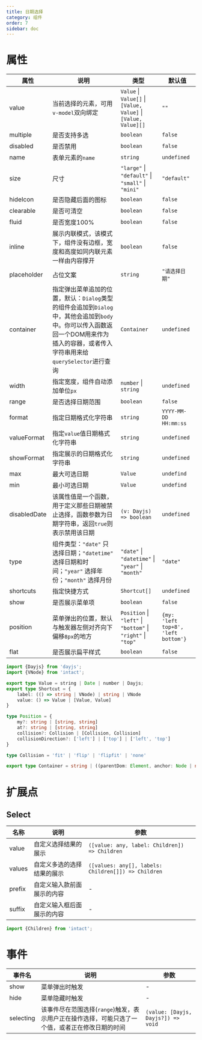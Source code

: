```yaml
---
title: 日期选择
category: 组件
order: 7
sidebar: doc
---
```


# 属性

| 属性 | 说明 | 类型 | 默认值 |
| --- | --- | --- | --- |
| value | 当前选择的元素，可用`v-model`双向绑定 | `Value` &#124; `Value[]` &#124; `[Value, Value]`  &#124; `[Value, Value][]` | `""` |
| multiple | 是否支持多选 | `boolean` | `false` |
| disabled | 是否禁用 | `boolean` | `false` |
| name | 表单元素的`name` | `string` | `undefined` |
| size | 尺寸 | `"large"` &#124; `"default"` &#124; `"small"` &#124; `"mini"` | `"default"` |
| hideIcon | 是否隐藏后面的图标 | `boolean` | `false` |
| clearable | 是否可清空 | `boolean` | `false` |
| fluid | 是否宽度100% | `boolean` | `false` |
| inline | 展示内联模式，该模式下，组件没有边框，宽度和高度如同内联元素一样由内容撑开 | `boolean` | `false` |
| placeholder | 占位文案 | `string` | `"请选择日期"` |
| container | 指定弹出菜单追加的位置，默认：`Dialog`类型的组件会追加到`Dialog`中，其他会追加到`body`中。你可以传入函数返回一个DOM用来作为插入的容器，或者传入字符串用来给`querySelector`进行查询 | `Container` | `undefined` |
| width | 指定宽度，组件自动添加单位`px` | `number` &#124; `string` | `undefined` | 
| range | 是否选择日期范围 | `boolean` | `false` |
| format | 指定日期格式化字符串 | `string` | `YYYY-MM-DD HH:mm:ss` |
| valueFormat | 指定`value`值日期格式化字符串 | `string` | `undefined` |
| showFormat | 指定展示的日期格式化字符串 | `string` | `undefined` |
| max | 最大可选日期 | `Value` | `undefind` |
| min | 最小可选日期 | `Value` | `undefind` |
| disabledDate | 该属性值是一个函数，用于定义那些日期被禁止选择，函数参数为日期字符串，返回`true`则表示禁用该日期 | `(v: Dayjs) => boolean` | `undefined` |
| type | 组件类型：`"date"` 只选择日期；`"datetime"` 选择日期和时间；`"year"` 选择年份；`"month"` 选择月份 | `"date"` &#124; `"datetime"` &#124; `"year"` &#124; `"month"` | `"date"` |
| shortcuts | 指定快捷方式 | `Shortcut[]` | `undefined` |
| show | 是否展示菜单项 | `boolean` | `false` |
| position | 菜单弹出的位置，默认与触发器左侧对齐向下偏移`8px`的地方 | `Position` &#124; `"left"` &#124; `"bottom"` &#124; `"right"` &#124; `"top"` | `{my: 'left top+8', 'left bottom'}` |
| flat | 是否展示扁平样式 | `boolean` | `false` |

```ts
import {Dayjs} from 'dayjs';
import {VNode} from 'intact';

export type Value = string | Date | number | Dayjs;
export type Shortcut = {
    label: (() => string | VNode) | string | VNode 
    value: () => Value | [Value, Value]
}

type Position = {
    my?: string | [string, string]
    at?: string | [string, string]
    collision?: Collision | [Collision, Collision] 
    collisionDirection?: ['left'] | ['top'] | ['left', 'top']
}

type Collision = 'fit' | 'flip' | 'flipfit' | 'none'

export type Container = string | ((parentDom: Element, anchor: Node | null) => Element)
```

# 扩展点

## Select

| 名称 | 说明 | 参数 |
| --- | --- | --- |
| value | 自定义选择结果的展示 | `([value: any, label: Children]) => Children` |
| values | 自定义多选的选择结果的展示 | `([values: any[], labels: Children[]]) => Children` |
| prefix | 自定义输入款前面展示的内容 | - |
| suffix | 自定义输入框后面展示的内容 | - |

```ts
import {Children} from 'intact';
```

# 事件

| 事件名 | 说明 | 参数 |
| --- | --- | --- |
| show | 菜单弹出时触发 | - |
| hide | 菜单隐藏时触发 | - |
| selecting | 该事件尽在范围选择(`range`)触发，表示用户正在操作选择，可能只选了一个值，或者正在修改日期的时间 | `(value: [Dayjs, Dayjs?]) => void` |
